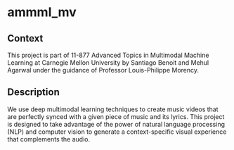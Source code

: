 # ammml_mv

## Context

This project is part of 11-877 Advanced Topics in Multimodal Machine Learning at Carnegie Mellon University by Santiago Benoit and Mehul Agarwal under the guidance of Professor Louis-Philippe Morency.

## Description

We use deep multimodal learning techniques to create music videos that are perfectly synced with a given piece of music and its lyrics. This project is designed to take advantage of the power of natural language processing (NLP) and computer vision to generate a context-specific visual experience that complements the audio.
